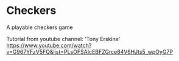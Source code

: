 # Checkers
A playable checkers game

Tutorial from youtube channel: 'Tony Erskine' 
https://www.youtube.com/watch?v=G967YFzV5FQ&list=PLsOFSAIcEBFZGrce84V6HJts5_wpOyG7P
